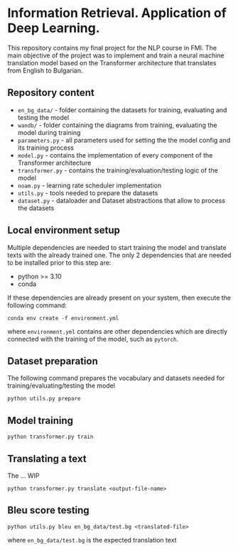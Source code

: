 # Information Retrieval. Application of Deep Learning.
This repository contains my final project for the NLP course in FMI. The main objective of the project was to implement and train a neural machine translation model based on the Transformer architecture that translates from English to Bulgarian.

## Repository content
* `en_bg_data/` - folder containing the datasets for training, evaluating and testing the model
* `wandb/` - folder containing the diagrams from training, evaluating the model during training
* `parameters.py` - all parameters used for setting the the model config and its training process
* `model.py` - contains the implementation of every component of the Transformer architecture
* `transformer.py` - contains the training/evaluation/testing logic of the model
* `noam.py` - learning rate scheduler implementation
* `utils.py` - tools needed to prepare the datasets
* `dataset.py` - dataloader and Dataset abstractions that allow to process the datasets

## Local environment setup
Multiple dependencies are needed to start training the model and translate texts with the already trained one.
The only 2 dependencies that are needed to be installed prior to this step are:
* python >= 3.10
* conda

If these dependencies are already present on your system, then execute the following command:
```
conda env create -f environment.yml 
```
where `environment.yml` contains are other dependencies which are directly connected with the training of the model, such as `pytorch`.

## Dataset preparation
The following command prepares the vocabulary and datasets needed for training/evaluating/testing the model
```
python utils.py prepare
```

## Model training
```
python transformer.py train
```

## Translating a text
The ... WIP
```
python transformer.py translate <output-file-name>
```

## Bleu score testing
```
python utils.py bleu en_bg_data/test.bg <translated-file>
```
where `en_bg_data/test.bg` is the expected translation text
